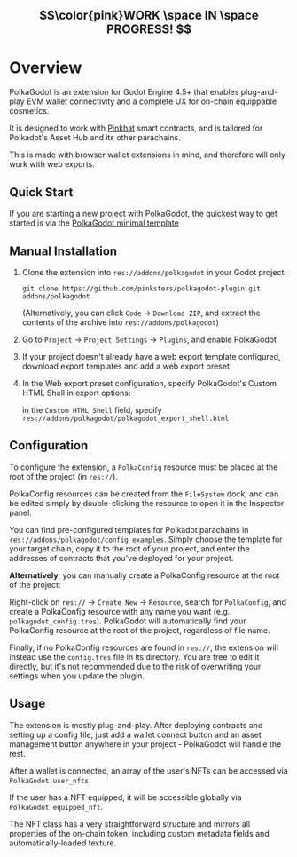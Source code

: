 ## $$\color{pink}WORK \space IN \space PROGRESS! $$

# Overview

PolkaGodot is an extension for Godot Engine 4.5+ that enables plug-and-play EVM wallet connectivity and a complete UX for on-chain equippable cosmetics.

It is designed to work with [Pinkhat](https://github.com/mar1/pinkhat) smart contracts, and is tailored for Polkadot's Asset Hub and its other parachains.

This is made with browser wallet extensions in mind, and therefore will only work with web exports.


## Quick Start

If you are starting a new project with PolkaGodot, the quickest way to get started is via the [PolkaGodot minimal template](https://github.com/pinksters/polkagodot-minimal-template)


## Manual Installation

1. Clone the extension into `res://addons/polkagodot` in your Godot project:

      `git clone https://github.com/pinksters/polkagodot-plugin.git addons/polkagodot`

      (Alternatively, you can click `Code` -> `Download ZIP`, and extract the contents of the archive into `res://addons/polkagodot`)


3. Go to `Project` -> `Project Settings` -> `Plugins`, and enable PolkaGodot


4. If your project doesn't already have a web export template configured, download export templates and add a web export preset


5. In the Web export preset configuration, specify PolkaGodot's Custom HTML Shell in export options:

      in the `Custom HTML Shell` field, specify `res://addons/polkagodot/polkagodot_export_shell.html`



## Configuration

To configure the extension, a `PolkaConfig` resource must be placed at the root of the project (in `res://`).

PolkaConfig resources can be created from the `FileSystem` dock, and can be edited simply by double-clicking the resource to open it in the Inspector panel.

You can find pre-configured templates for Polkadot parachains in `res://addons/polkagodot/config_examples`.
Simply choose the template for your target chain, copy it to the root of your project, and enter the addresses of contracts that you've deployed for your project.


**Alternatively**, you can manually create a PolkaConfig resource at the root of the project:

Right-click on `res://` -> `Create New` -> `Resource`, search for `PolkaConfig`, and create a PolkaConfig resource with any name you want (e.g. `polkagodot_config.tres`).
PolkaGodot will automatically find your PolkaConfig resource at the root of the project, regardless of file name.

Finally, if no PolkaConfig resources are found in `res://`, the extension will instead use the `config.tres` file in its directory. You are free to edit it directly, but it's not recommended due to the risk of overwriting your settings when you update the plugin.


## Usage

The extension is mostly plug-and-play.
After deploying contracts and setting up a config file, just add a wallet connect button and an asset management button anywhere in your project - PolkaGodot will handle the rest.

After a wallet is connected, an array of the user's NFTs can be accessed via `PolkaGodot.user_nfts`.

If the user has a NFT equipped, it will be accessible globally via `PolkaGodot.equipped_nft`.

The NFT class has a very straightforward structure and mirrors all properties of the on-chain token, including custom metadata fields and automatically-loaded texture.



